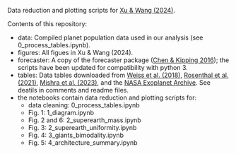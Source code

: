 Data reduction and plotting scripts for [Xu & Wang (2024)](https://arxiv.org/abs/2401.06217).

Contents of this repository:
- data: Compiled planet population data used in our analysis (see 0_process_tables.ipynb).
- figures: All figues in Xu & Wang (2024).
- forecaster: A copy of the forecaster package ([Chen & Kipping 2016](https://arxiv.org/abs/1603.08614)); the scripts have been updated for compatibility with python 3.
- tables: Data tables downloaded from [Weiss et al. (2018)](https://iopscience.iop.org/article/10.3847/1538-3881/aa9ff6), [Rosenthal et al. (2021)](https://iopscience.iop.org/article/10.3847/1538-4365/abe23c), [Mishra et al. (2023)](https://www.aanda.org/articles/aa/full_html/2023/02/aa43751-22/aa43751-22.html), and the [NASA Exoplanet Archive](https://exoplanetarchive.ipac.caltech.edu/). See deatils in comments and readme files.
- the notebooks contain data reduction and plotting scripts for:
  - data cleaning: 0_process_tables.ipynb
  - Fig. 1: 1_diagram.ipynb
  - Fig. 2 and 6: 2_superearth_mass.ipynb
  - Fig. 3: 2_superearth_uniformity.ipynb
  - Fig. 4: 3_giants_bimodality.ipynb
  - Fig. 5: 4_architecture_summary.ipynb
